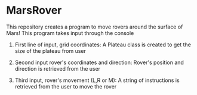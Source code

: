 # MarsRover
This repository creates a program to move rovers around the surface of Mars!
This program takes input through the console
1. First line of input, grid coordinates: A Plateau class is created to get the size of the plateau from user

2. Second input rover's coordinates and direction: Rover's position and direction is retrieved from the user

3. Third input, rover's movement (L,R or M): A string of instructions is retrieved from the user to move the rover 

